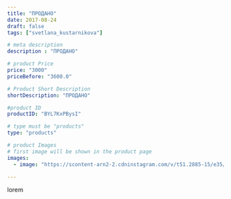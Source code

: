 ```yaml
---
title: "ПРОДАНО"
date: 2017-08-24
draft: false
tags: ["svetlana_kustarnikova"]

# meta description
description : "ПРОДАНО"

# product Price
price: "3000"
priceBefore: "3600.0"

# Product Short Description
shortDescription: "ПРОДАНО"

#product ID
productID: "BYL7KxPBysI"

# type must be "products"
type: "products"

# product Images
# first image will be shown in the product page
images:
  - image: "https://scontent-arn2-2.cdninstagram.com/v/t51.2885-15/e35/21041683_1485539841540144_2810554855368687616_n.jpg?se=7&tp=1&_nc_ht=scontent-arn2-2.cdninstagram.com&_nc_cat=100&_nc_ohc=Q5f2qS6XIS0AX8DTF9B&ccb=7-4&oh=12356f5f6e1bba2717defdfa8540759e&oe=6081AD1B&ig_cache_key=MTU4ODYyMzUxODM4MjYzMTY4OA%3D%3D.2-ccb7-4"

---
```

lorem
